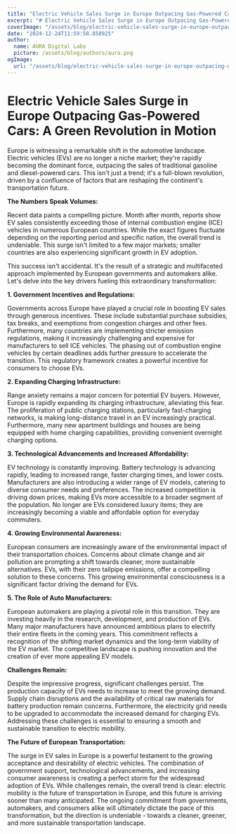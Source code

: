```yaml
---
title: "Electric Vehicle Sales Surge in Europe Outpacing Gas-Powered Cars"
excerpt: "# Electric Vehicle Sales Surge in Europe Outpacing Gas-Powered Cars: A Green Revolution in Motion  Europe is witnessing a remarkable shift in the auto"
coverImage: "/assets/blog/electric-vehicle-sales-surge-in-europe-outpacing-gas-powered-cars.jpg"
date: "2024-12-24T11:59:58.858925"
author:
  name: AURA Digital Labs
  picture: /assets/blog/authors/aura.png
ogImage:
  url: "/assets/blog/electric-vehicle-sales-surge-in-europe-outpacing-gas-powered-cars.jpg"
---
```


# Electric Vehicle Sales Surge in Europe Outpacing Gas-Powered Cars: A Green Revolution in Motion

Europe is witnessing a remarkable shift in the automotive landscape.  Electric vehicles (EVs) are no longer a niche market; they're rapidly becoming the dominant force, outpacing the sales of traditional gasoline and diesel-powered cars.  This isn't just a trend; it's a full-blown revolution, driven by a confluence of factors that are reshaping the continent's transportation future.

**The Numbers Speak Volumes:**

Recent data paints a compelling picture.  Month after month, reports show EV sales consistently exceeding those of internal combustion engine (ICE) vehicles in numerous European countries.  While the exact figures fluctuate depending on the reporting period and specific nation, the overall trend is undeniable.  This surge isn't limited to a few major markets; smaller countries are also experiencing significant growth in EV adoption.

This success isn't accidental. It's the result of a strategic and multifaceted approach implemented by European governments and automakers alike.  Let's delve into the key drivers fueling this extraordinary transformation:

**1.  Government Incentives and Regulations:**

Governments across Europe have played a crucial role in boosting EV sales through generous incentives.  These include substantial purchase subsidies, tax breaks, and exemptions from congestion charges and other fees.  Furthermore, many countries are implementing stricter emission regulations, making it increasingly challenging and expensive for manufacturers to sell ICE vehicles.  The phasing out of combustion engine vehicles by certain deadlines adds further pressure to accelerate the transition.  This regulatory framework creates a powerful incentive for consumers to choose EVs.


**2. Expanding Charging Infrastructure:**

Range anxiety remains a major concern for potential EV buyers.  However,  Europe is rapidly expanding its charging infrastructure, alleviating this fear.  The proliferation of public charging stations, particularly fast-charging networks, is making long-distance travel in an EV increasingly practical.  Furthermore, many new apartment buildings and houses are being equipped with home charging capabilities, providing convenient overnight charging options.


**3.  Technological Advancements and Increased Affordability:**

EV technology is constantly improving.  Battery technology is advancing rapidly, leading to increased range, faster charging times, and lower costs.  Manufacturers are also introducing a wider range of EV models, catering to diverse consumer needs and preferences.  The increased competition is driving down prices, making EVs more accessible to a broader segment of the population.  No longer are EVs considered luxury items; they are increasingly becoming a viable and affordable option for everyday commuters.


**4.  Growing Environmental Awareness:**

European consumers are increasingly aware of the environmental impact of their transportation choices.  Concerns about climate change and air pollution are prompting a shift towards cleaner, more sustainable alternatives.  EVs, with their zero tailpipe emissions, offer a compelling solution to these concerns.  This growing environmental consciousness is a significant factor driving the demand for EVs.


**5.  The Role of Auto Manufacturers:**

European automakers are playing a pivotal role in this transition.  They are investing heavily in the research, development, and production of EVs.  Many major manufacturers have announced ambitious plans to electrify their entire fleets in the coming years. This commitment reflects a recognition of the shifting market dynamics and the long-term viability of the EV market.  The competitive landscape is pushing innovation and the creation of ever more appealing EV models.


**Challenges Remain:**

Despite the impressive progress, significant challenges persist.  The production capacity of EVs needs to increase to meet the growing demand.  Supply chain disruptions and the availability of critical raw materials for battery production remain concerns.  Furthermore, the electricity grid needs to be upgraded to accommodate the increased demand for charging EVs.  Addressing these challenges is essential to ensuring a smooth and sustainable transition to electric mobility.


**The Future of European Transportation:**

The surge in EV sales in Europe is a powerful testament to the growing acceptance and desirability of electric vehicles.  The combination of government support, technological advancements, and increasing consumer awareness is creating a perfect storm for the widespread adoption of EVs.  While challenges remain, the overall trend is clear: electric mobility is the future of transportation in Europe, and this future is arriving sooner than many anticipated.  The ongoing commitment from governments, automakers, and consumers alike will ultimately dictate the pace of this transformation, but the direction is undeniable - towards a cleaner, greener, and more sustainable transportation landscape.
